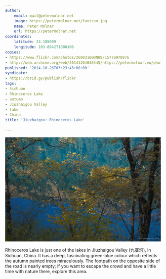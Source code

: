 ```yaml
---
author:
    email: mail@petermolnar.net
    image: https://petermolnar.net/favicon.jpg
    name: Peter Molnar
    url: https://petermolnar.net
coordinates:
    latitude: 33.185009
    longitude: 103.894271000106
copies:
- https://www.flickr.com/photos/36003160@N08/15776970076
- http://web.archive.org/web/20141204045545/https://petermolnar.eu/photo/jiuzhaigou-colours-rhinoceros-lake/
published: '2014-10-26T03:23:43+00:00'
syndicate:
- https://brid.gy/publish/flickr
tags:
- Sichuan
- Rhinoceros Lake
- autumn
- Jiuzhaigou Valley
- lake
- China
title: 'Jiuzhaigou: Rhinoceros Lake'

---
```


![](jiuzhaigou-colours-rhinoceros-lake.jpg)

Rhinoceros Lake is just one of the lakes in Jiuzhaigou Valley (九寨沟),
in Sichuan, China. It has a deep, fascinating green-blue colour which
reflects the autumn painted trees miraculously. The footpath on the
opposite side of the road is nearly empty; if you want to escape the
crowd and have a little time with nature there, explore this area.